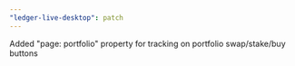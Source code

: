 ```yaml
---
"ledger-live-desktop": patch
---
```


Added "page: portfolio" property for tracking on portfolio swap/stake/buy buttons
